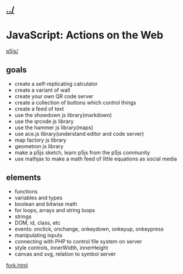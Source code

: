 ## [../](../)

#  JavaScript: Actions on the Web

[p5js/](p5js/)

## goals

 - create a self-replicating calculator
 - create a variant of wall
 - create your own QR code server
 - create a collection of buttons which control things
 - create a feed of text
 - use the showdown js library(markdown)
 - use the qrcode js library
 - use the hammer js library(maps)
 - use ace.js library(understand editor and code server)
 - map factory js library
 - geometron js library
 - make a p5js sketch, learn p5js from the p5js community
 - use mathjax to make a math feed of little equations as social media

## elements

 - functions
 - variables and types
 - boolean and bitwise math
 - for loops, arrays and string loops
 - strings
 - DOM, id, class, etc
 - events: onclick, onchange, onkeydown, onkeyup, onkeypress
 - manipulating inputs
 - connecting with PHP to control file system on server
 - style controls, innerWidth, innerHeight
 - canvas and svg, relation to symbol server
 
[fork.html](fork.html)



